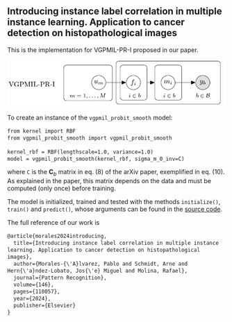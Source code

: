 ## Introducing instance label correlation in multiple instance learning. Application to cancer detection on histopathological images

This is the implementation for VGPMIL-PR-I proposed in our paper. 

![Probabilistic Graphical Model for VGPMIL-PR-I](prob_graph_model.png)

To create an instance of the `vgpmil_probit_smooth` model: 
```
from kernel import RBF
from vgpmil_probit_smooth import vgpmil_probit_smooth

kernel_rbf = RBF(lengthscale=1.0, variance=1.0)
model = vgpmil_probit_smooth(kernel_rbf, sigma_m_0_inv=C)
```
where `C` is the $\mathbf{C}_b$ matrix in eq. (8) of the arXiv paper, exemplified in eq. (10). As explained in the paper, this matrix depends on the data and must be computed (only once) before training.

The model is initialized, trained and tested with the methods `initialize()`, `train()` and `predict()`, whose arguments can be found in the [source code](https://github.com/pablomorales92/vgpmil_pr_i/blob/master/vgpmil_probit_smooth.py).
 
The full reference of our work is 
```
@article{morales2024introducing,
  title={Introducing instance label correlation in multiple instance learning. Application to cancer detection on histopathological images},
  author={Morales-{\'A}lvarez, Pablo and Schmidt, Arne and Hern{\'a}ndez-Lobato, Jos{\'e} Miguel and Molina, Rafael},
  journal={Pattern Recognition},
  volume={146},
  pages={110057},
  year={2024},
  publisher={Elsevier}
}
```
